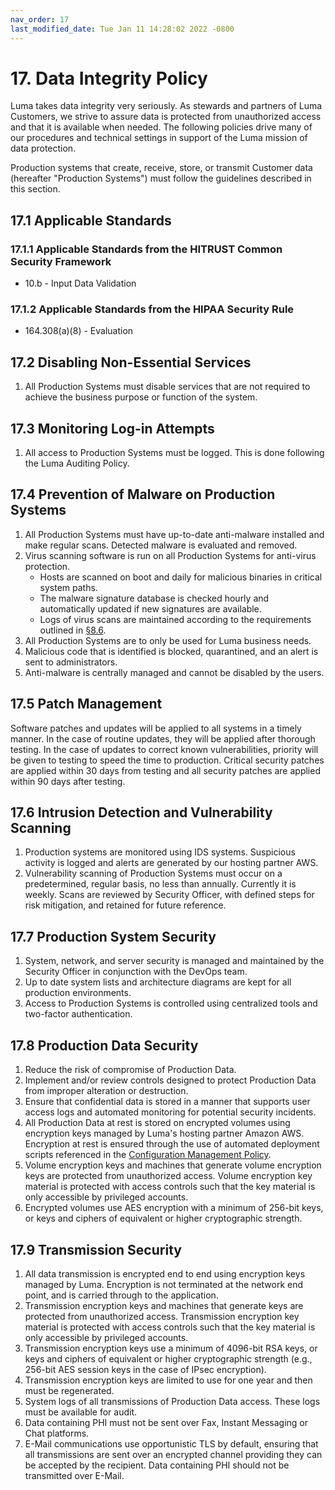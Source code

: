 ```yaml
---
nav_order: 17
last_modified_date: Tue Jan 11 14:28:02 2022 -0800
---
```


# 17. Data Integrity Policy

Luma takes data integrity very seriously. As stewards and partners of Luma Customers, we strive to assure data is protected from unauthorized access and that it is available when needed. The following policies drive many of our procedures and technical settings in support of the Luma mission of data protection.

Production systems that create, receive, store, or transmit Customer data (hereafter "Production Systems") must follow the guidelines described in this section.

## 17.1 Applicable Standards

### 17.1.1 Applicable Standards from the HITRUST Common Security Framework

* 10.b - Input Data Validation

### 17.1.2 Applicable Standards from the HIPAA Security Rule

* 164.308(a)(8) - Evaluation

## 17.2 Disabling Non-Essential Services

1. All Production Systems must disable services that are not required to achieve the business purpose or function of the system.

## 17.3 Monitoring Log-in Attempts

1. All access to Production Systems must be logged. This is done following the Luma Auditing Policy.

## 17.4 Prevention of Malware on Production Systems

1. All Production Systems must have up-to-date anti-malware installed and make regular scans. Detected malware is evaluated and removed.
1. Virus scanning software is run on all Production Systems for anti-virus protection.
   * Hosts are scanned on boot and daily for malicious binaries in critical system paths.
   * The malware signature database is checked hourly and automatically updated if new signatures are available.
   * Logs of virus scans are maintained according to the requirements outlined in [§8.6](08-auditing_policy.html#86-audit-log-security-controls-and-backup).
1. All Production Systems are to only be used for Luma business needs.
1. Malicious code that is identified is blocked, quarantined, and an alert is sent to administrators.
1. Anti-malware is centrally managed and cannot be disabled by the users.  

## 17.5 Patch Management

Software patches and updates will be applied to all systems in a timely manner. In the case of routine updates, they will be applied after thorough testing. In the case of updates to correct known vulnerabilities, priority will be given to testing to speed the time to production. Critical security patches are applied within 30 days from testing and all security patches are applied within 90 days after testing.

## 17.6 Intrusion Detection and Vulnerability Scanning

1. Production systems are monitored using IDS systems. Suspicious activity is logged and alerts are generated by our hosting partner AWS.
1. Vulnerability scanning of Production Systems must occur on a predetermined, regular basis, no less than annually. Currently it is weekly. Scans are reviewed by Security Officer, with defined steps for risk mitigation, and retained for future reference.

## 17.7 Production System Security

1. System, network, and server security is managed and maintained by the Security Officer in conjunction with the DevOps team.
2. Up to date system lists and architecture diagrams are kept for all production environments.
3. Access to Production Systems is controlled using centralized tools and two-factor authentication.

## 17.8 Production Data Security

1. Reduce the risk of compromise of Production Data.
1. Implement and/or review controls designed to protect Production Data from improper alteration or destruction.
1. Ensure that confidential data is stored in a manner that supports user access logs and automated monitoring for potential security incidents.
1. All Production Data at rest is stored on encrypted volumes using encryption keys managed by Luma's hosting partner Amazon AWS. Encryption at rest is ensured through the use of automated deployment scripts referenced in the [Configuration Management Policy](#9.-configuration-management-policy).
1. Volume encryption keys and machines that generate volume encryption keys are protected from unauthorized access. Volume encryption key material is protected with access controls such that the key material is only accessible by privileged accounts.
1. Encrypted volumes use AES encryption with a minimum of 256-bit keys, or keys and ciphers of equivalent or higher cryptographic strength.

## 17.9 Transmission Security

1. All data transmission is encrypted end to end using encryption keys managed by Luma. Encryption is not terminated at the network end point, and is carried through to the application.
1. Transmission encryption keys and machines that generate keys are protected from unauthorized access. Transmission encryption key material is protected with access controls such that the key material is only accessible by privileged accounts.
1. Transmission encryption keys use a minimum of 4096-bit RSA keys, or keys and ciphers of equivalent or higher cryptographic strength (e.g., 256-bit AES session keys in the case of IPsec encryption).
1. Transmission encryption keys are limited to use for one year and then must be regenerated.
1. System logs of all transmissions of Production Data access. These logs must be available for audit.
1. Data containing PHI must not be sent over Fax, Instant Messaging or Chat platforms.
1. E-Mail communications use opportunistic TLS by default, ensuring that all transmissions are sent over an encrypted channel providing they can be accepted by the recipient. Data containing PHI should not be transmitted over E-Mail.


